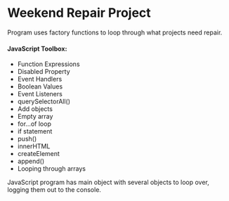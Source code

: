 <h1>Weekend Repair Project</h1>

<p>Program uses factory functions to loop through what projects need repair.</p>

<h4>JavaScript Toolbox:</h4>

* Function Expressions
* Disabled Property
* Event Handlers
* Boolean Values
* Event Listeners
* querySelectorAll()
* Add objects
* Empty array 
* for…of loop
* if statement
* push() 
* innerHTML
* createElement
* append()
* Looping through arrays 

<p>JavaScript program has main object with several objects to loop over, logging them out to the console.</p>
